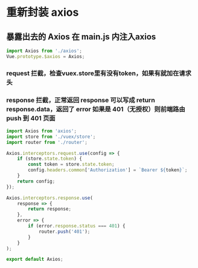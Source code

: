 # 重新封装 axios

## 暴露出去的 Axios 在 main.js 内注入axios

```js
import Axios from './axios';
Vue.prototype.$axios = Axios;
```

### request 拦截，检查vuex.store里有没有token，如果有就加在请求头

### response 拦截，正常返回 response 可以写成 return response.data，返回了 error 如果是 401（无授权）则前端路由 push 到 401 页面

```js
import Axios from 'axios';
import store from './vuex/store';
import router from './router';

Axios.interceptors.request.use(config => {
    if (store.state.token) {
        const token = store.state.token;
        config.headers.common['Authorization'] = `Bearer ${token}`;
    }
    return config;
});

Axios.interceptors.response.use(
    response => {
        return response;
    },
    error => {
        if (error.response.status === 401) {
            router.push('401');
        }
    }
);

export default Axios;
```
